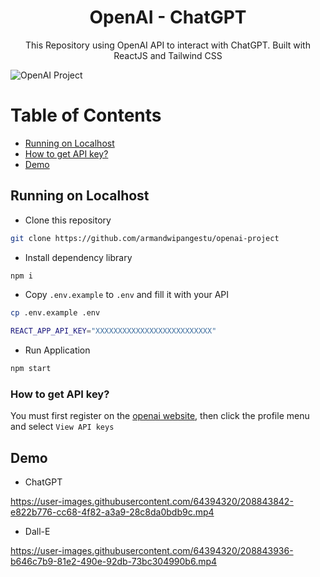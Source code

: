 <h1 align="center">OpenAI - ChatGPT</h1>
<p align="center">This Repository using OpenAI API to interact with ChatGPT. Built with ReactJS and Tailwind CSS</p>

<img src="https://user-images.githubusercontent.com/64394320/208843797-deff06e3-9728-4642-bc23-4f97461e0b8e.png" alt="OpenAI Project">

# Table of Contents

- [Running on Localhost](https://github.com/armandwipangestu/openai-project#running-on-localhost)
- [How to get API key?](https://github.com/armandwipangestu/openai-project#how-to-get-api-key?)
- [Demo](https://github.com/armandwipangestu/openai-project#demo)

## Running on Localhost

- Clone this repository

```bash
git clone https://github.com/armandwipangestu/openai-project
```

- Install dependency library

```bash
npm i
```

- Copy `.env.example` to `.env` and fill it with your API

```bash
cp .env.example .env
```

```bash
REACT_APP_API_KEY="XXXXXXXXXXXXXXXXXXXXXXXXXX"
```

- Run Application

```bash
npm start
```

### How to get API key?

You must first register on the [openai website](https://beta.openai.com/), then click the profile menu and select `View API keys`

## Demo

- ChatGPT

https://user-images.githubusercontent.com/64394320/208843842-e822b776-cc68-4f82-a3a9-28c8da0bdb9c.mp4

- Dall-E

https://user-images.githubusercontent.com/64394320/208843936-b646c7b9-81e2-490e-92db-73bc304990b6.mp4

